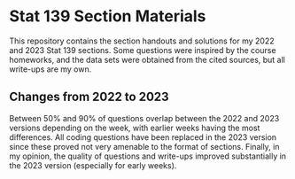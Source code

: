 # Stat 139 Section Materials
This repository contains the section handouts and solutions for my 2022 and 2023 Stat 139 sections. Some questions were inspired by the course homeworks, and the data sets were obtained from the cited sources, but all write-ups are my own.

## Changes from 2022 to 2023
Between 50% and 90% of questions overlap between the 2022 and 2023 versions depending on the week, with earlier weeks having the most differences. All coding questions have been replaced in the 2023 version since these proved not very amenable to the format of sections. Finally, in my opinion, the quality of questions and write-ups improved substantially in the 2023 version (especially for early weeks).